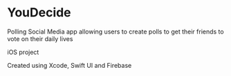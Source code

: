 # YouDecide

Polling Social Media app allowing users to create polls to get their friends to vote on their daily lives

iOS project

Created using Xcode, Swift UI and Firebase
